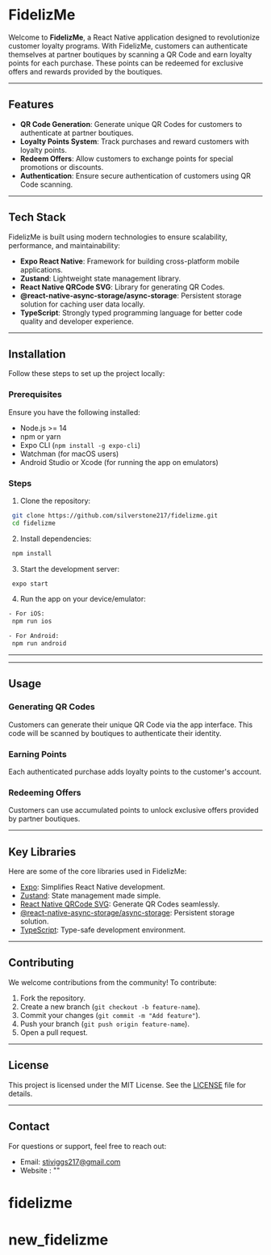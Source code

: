 # FidelizMe

Welcome to **FidelizMe**, a React Native application designed to revolutionize customer loyalty programs. With FidelizMe, customers can authenticate themselves at partner boutiques by scanning a QR Code and earn loyalty points for each purchase. These points can be redeemed for exclusive offers and rewards provided by the boutiques.

---

## Features

- **QR Code Generation**: Generate unique QR Codes for customers to authenticate at partner boutiques.
- **Loyalty Points System**: Track purchases and reward customers with loyalty points.
- **Redeem Offers**: Allow customers to exchange points for special promotions or discounts.
- **Authentication**: Ensure secure authentication of customers using QR Code scanning.

---

## Tech Stack

FidelizMe is built using modern technologies to ensure scalability, performance, and maintainability:

- **Expo React Native**: Framework for building cross-platform mobile applications.
- **Zustand**: Lightweight state management library.
- **React Native QRCode SVG**: Library for generating QR Codes.
- **@react-native-async-storage/async-storage**: Persistent storage solution for caching user data locally.
- **TypeScript**: Strongly typed programming language for better code quality and developer experience.

---

## Installation

Follow these steps to set up the project locally:

### Prerequisites

Ensure you have the following installed:

- Node.js >= 14
- npm or yarn
- Expo CLI (`npm install -g expo-cli`)
- Watchman (for macOS users)
- Android Studio or Xcode (for running the app on emulators)

### Steps

1. Clone the repository:

```bash
 git clone https://github.com/silverstone217/fidelizme.git
 cd fidelizme
```

2. Install dependencies:

```bash
 npm install
```

3. Start the development server:

```bash
 expo start
```

4. Run the app on your device/emulator:

```bash
- For iOS:
 npm run ios

- For Android:
 npm run android
```

---

---

## Usage

### Generating QR Codes

Customers can generate their unique QR Code via the app interface. This code will be scanned by boutiques to authenticate their identity.

### Earning Points

Each authenticated purchase adds loyalty points to the customer's account.

### Redeeming Offers

Customers can use accumulated points to unlock exclusive offers provided by partner boutiques.

---

## Key Libraries

Here are some of the core libraries used in FidelizMe:

- [Expo](https://expo.dev): Simplifies React Native development.
- [Zustand](https://github.com/pmndrs/zustand): State management made simple.
- [React Native QRCode SVG](https://github.com/awesomejerry/react-native-qrcode-svg): Generate QR Codes seamlessly.
- [@react-native-async-storage/async-storage](https://github.com/react-native-async-storage/async-storage): Persistent storage solution.
- [TypeScript](https://www.typescriptlang.org): Type-safe development environment.

---

## Contributing

We welcome contributions from the community! To contribute:

1. Fork the repository.
2. Create a new branch (`git checkout -b feature-name`).
3. Commit your changes (`git commit -m "Add feature"`).
4. Push your branch (`git push origin feature-name`).
5. Open a pull request.

---

## License

This project is licensed under the MIT License. See the [LICENSE](LICENSE) file for details.

---

## Contact

For questions or support, feel free to reach out:

- Email: stiviggs217@gmail.com
- Website : ""
# fidelizme
# new_fidelizme
